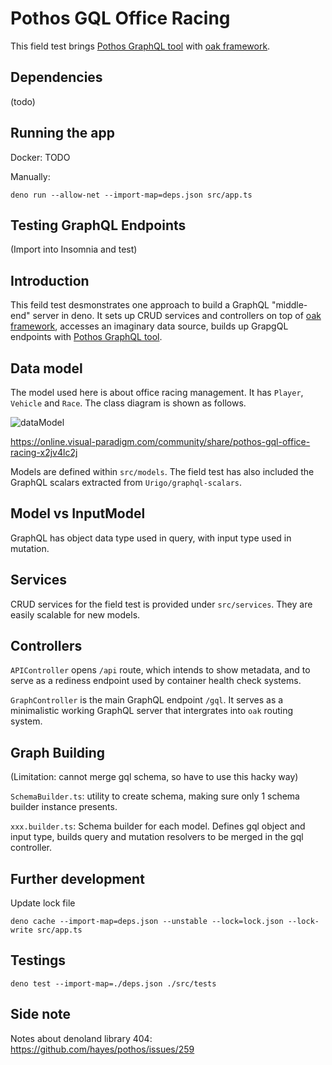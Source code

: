# Pothos GQL Office Racing

This field test brings [Pothos GraphQL tool][Pothos] with [oak framework][oak].

## Dependencies

(todo)

## Running the app

Docker: TODO

Manually:

```shell
deno run --allow-net --import-map=deps.json src/app.ts
```

## Testing GraphQL Endpoints

(Import into Insomnia and test)

## Introduction

This feild test desmonstrates one approach to build a GraphQL "middle-end"
server in deno. It sets up CRUD services and controllers on top of
[oak framework][oak], accesses an imaginary data source, builds up GrapgQL
endpoints with [Pothos GraphQL tool][Pothos].

## Data model

The model used here is about office racing management. It has `Player`,
`Vehicle` and `Race`. The class diagram is shown as follows.

![dataModel](https://i.imgur.com/Dhd5grm.jpg)

https://online.visual-paradigm.com/community/share/pothos-gql-office-racing-x2jv4lc2j

Models are defined within `src/models`. The field test has also included the
GraphQL scalars extracted from `Urigo/graphql-scalars`.

## Model vs InputModel

GraphQL has object data type used in query, with input type used in mutation.

## Services

CRUD services for the field test is provided under `src/services`. They are
easily scalable for new models.

## Controllers

`APIController` opens `/api` route, which intends to show metadata, and to serve
as a rediness endpoint used by container health check systems.

`GraphController` is the main GraphQL endpoint `/gql`. It serves as a
minimalistic working GraphQL server that intergrates into `oak` routing system.

## Graph Building

(Limitation: cannot merge gql schema, so have to use this hacky way)

`SchemaBuilder.ts`: utility to create schema, making sure only 1 schema builder
instance presents.

`xxx.builder.ts`: Schema builder for each model. Defines gql object and input
type, builds query and mutation resolvers to be merged in the gql controller.

## Further development

Update lock file

```shell
deno cache --import-map=deps.json --unstable --lock=lock.json --lock-write src/app.ts
```

## Testings

```shell
deno test --import-map=./deps.json ./src/tests
```

## Side note

Notes about denoland library 404: https://github.com/hayes/pothos/issues/259

<!-- Refs -->

[Pothos]: https://pothos-graphql.dev/
[oak]: https://oakserver.github.io/oak/
